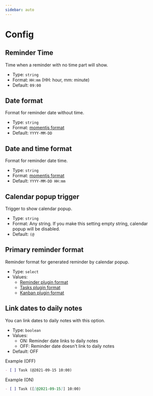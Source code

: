 ```yaml
---
sidebar: auto
---
```


# Config

## Reminder Time

Time when a reminder with no time part will show.

- Type: `string`
- Format: `HH:mm` (HH: hour, mm: minute)
- Default: `09:00`

## Date format

Format for reminder date without time.

- Type: `string`
- Format: [momentjs format](https://momentjs.com/docs/#/displaying/format/)
- Default: `YYYY-MM-DD`

## Date and time format

Format for reminder date time.

- Type: `string`
- Format: [momentjs format](https://momentjs.com/docs/#/displaying/format/)
- Default: `YYYY-MM-DD HH:mm`

## Calendar popup trigger

Trigger to show calendar popup.

- Type: `string`
- Format: Any string.  If you make this setting empty string, calendar popup will be disabled.
- Default: `(@`

## Primary reminder format

Reminder format for generated reminder by calendar popup.

- Type: `select`
- Values:
    - [Reminder plugin format](/guide/set-reminders.html#reminder-format)
    - [Tasks plugin format](/guide/interop-tasks.html)
    - [Kanban plugin format](/guide/interop-kanban.html)

## Link dates to daily notes

You can link dates to daily notes with this option.

- Type: `boolean`
- Values:
    - ON: Reminder date links to daily notes
    - OFF: Reminder date doesn't link to daily notes
- Default: OFF

Example (OFF)

```markdown
- [ ] Task (@2021-09-15 10:00)
```

Example (ON)

```markdown
- [ ] Task ([[@2021-09-15]] 10:00)
```